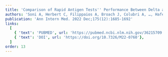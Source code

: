 ```yaml
---
title: 'Comparison of Rapid Antigen Tests'' Performance Between Delta and Omicron Variants of SARS-CoV-2 : A Secondary Analysis From a Serial Home Self-testing Study'
authors: 'Soni A, Herbert C, Filippaios A, Broach J, Colubri A, …, Hafer N, Luzuriaga K, Barton B, Heetderks W, Manabe YC, McManus D'
publication: 'Ann Intern Med. 2022 Dec;175(12):1685-1692'
links:
  [
    { 'text': 'PUBMED', url: 'https://pubmed.ncbi.nlm.nih.gov/36215709'},
    { 'text': 'DOI', url: 'https://doi.org/10.7326/M22-0760'},
  ]
order: 13
---
```


